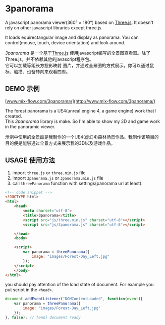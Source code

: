 # 3panorama
A javascript panorama viewer(360° × 180°) based on [Three.js](https://threejs.org/). It doesn't rely on other javascript libraries except three.js.

It loads equirectangular image and display as panorama. You can control(mouse, touch, device orientation) and look around.


_3panorama_ 是一个基于[Three.js](https://threejs.org/) 使用javascript编写的全景图查看器。除了Three.js，并不依赖其他的javascript程序包。\
它可以加载等距长方投影映射 图片，并通过全景图的方式展示。你可以通过鼠标、触摸、设备转向来观看四周。

## DEMO 示例
[www.mix-flow.com/3panorama/](http://www.mix-flow.com/3panorama/)

The forest panorama is a UE4(unreal engine 4, a game engine) work that I created. \
This _3panorama_ library is make. So I'm able to show my 3D and game work in the panoramic viewer.
<!-- TODO add link when the forest article is posted.-->

示例中使用的全景画是我制作的一个UE4(虚幻4)森林场景作品。我制作该项目的目的便是能够通过全景方式来展示我的3D以及游戏作品。

## USAGE 使用方法
1. import `three.js` or `three.min.js` file
2. import `3panorama.js` or `3panorama.min.js` file
3. call `threePanorama` function with settings(panorama url at least).

```html
<!-- code snippet -->
<!DOCTYPE html>
<html>
    <head>
        <meta charset="utf-8">
        <title>3panorama</title>
        <script src="js/three.min.js" charset="utf-8"></script>
        <script src="js/3panorama.js" charset="utf-8"></script>

    </head>
    <body>

    <script>
        var panorama = threePanorama({
            image: "images/Forest-Day_Left.jpg"
        });
    </script>
    </body>
</html>
```

you should pay attention of the load state of document. For example you put script in the `<head>`.

```javascript
document.addEventListener("DOMContentLoaded", function(event){
    var panorama = threePanorama({
        image: "images/Forest-Day_Left.jpg"
    });
}, false); // [end] document ready
```
